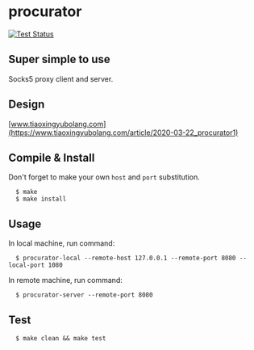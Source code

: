 # procurator

[![Test Status](https://github.com/derekchuank/procurator/workflows/Test/badge.svg)](https://github.com/derekchuank/procurator/actions)

## Super simple to use

Socks5 proxy client and server.

## Design

[www.tiaoxingyubolang.com](https://www.tiaoxingyubolang.com/article/2020-03-22_procurator1)

## Compile & Install

Don't forget to make your own `host` and `port` substitution.
```
  $ make
  $ make install
```

## Usage

In local machine, run command:
```
  $ procurator-local --remote-host 127.0.0.1 --remote-port 8080 --local-port 1080
```

In remote machine, run command:
```
  $ procurator-server --remote-port 8080
```

## Test
```
  $ make clean && make test
```
